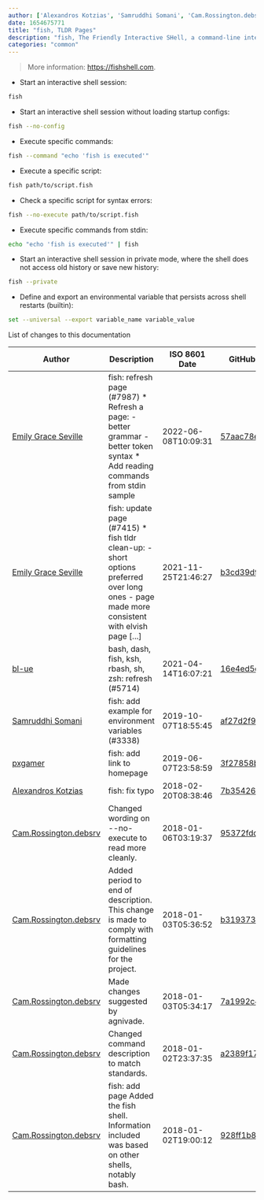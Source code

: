 ```yaml
---
author: ['Alexandros Kotzias', 'Samruddhi Somani', 'Cam.Rossington.debsrv', 'Emily Grace Seville', 'pxgamer', 'bl-ue']
date: 1654675771
title: "fish, TLDR Pages"
description: "fish, The Friendly Interactive SHell, a command-line interpreter designed to be user friendly."
categories: "common"
---
```

> More information: <https://fishshell.com>.

- Start an interactive shell session:

```bash
fish
```

- Start an interactive shell session without loading startup configs:

```bash
fish --no-config
```

- Execute specific commands:

```bash
fish --command "echo 'fish is executed'"
```

- Execute a specific script:

```bash
fish path/to/script.fish
```

- Check a specific script for syntax errors:

```bash
fish --no-execute path/to/script.fish
```

- Execute specific commands from stdin:

```bash
echo "echo 'fish is executed'" | fish
```

- Start an interactive shell session in private mode, where the shell does not access old history or save new history:

```bash
fish --private
```

- Define and export an environmental variable that persists across shell restarts (builtin):

```bash
set --universal --export variable_name variable_value
```
List of changes to this documentation


Author | Description | ISO 8601 Date | GitHub link
------|-----|-----|-----
[Emily Grace Seville](mailto:emilyseville7cf@gmail.com) | fish: refresh page (#7987) * Refresh a page: - better grammar - better token syntax * Add reading commands from stdin sample | 2022-06-08T10:09:31 | [57aac78e0d1b](https://github.com/tldr-pages/tldr/commit/57aac78e0d1b7f1b7969db6a63cad767ad0bf6b7)
[Emily Grace Seville](mailto:emilyseville7cf@gmail.com) | fish: update page (#7415) * fish tldr clean-up: - short options preferred over long ones - page made more consistent with elvish page [...] | 2021-11-25T21:46:27 | [b3cd39d9b650](https://github.com/tldr-pages/tldr/commit/b3cd39d9b6502da310d214f1a5a938a44e131b99)
[bl-ue](mailto:54780737+bl-ue@users.noreply.github.com) | bash, dash, fish, ksh, rbash, sh, zsh: refresh (#5714) | 2021-04-14T16:07:21 | [16e4ed5c8993](https://github.com/tldr-pages/tldr/commit/16e4ed5c899393a2563346ddde246e136de801ab)
[Samruddhi Somani](mailto:samruddhisomani@users.noreply.github.com) | fish: add example for environment variables (#3338) | 2019-10-07T18:55:45 | [af27d2f96a67](https://github.com/tldr-pages/tldr/commit/af27d2f96a67dcf136f3ed58b442c681b2af2ddf)
[pxgamer](mailto:owzie123@gmail.com) | fish: add link to homepage | 2019-06-07T23:58:59 | [3f27858b8005](https://github.com/tldr-pages/tldr/commit/3f27858b80052320bbc93cdf4cabe74f4c602505)
[Alexandros Kotzias](mailto:alexandroskotzias@gmail.com) | fish: fix typo | 2018-02-20T08:38:46 | [7b35426ff00a](https://github.com/tldr-pages/tldr/commit/7b35426ff00af09524b992f348030745a5b6b643)
[Cam.Rossington.debsrv](mailto:deoxys314@gmail.com) | Changed wording on --no-execute to read more cleanly. | 2018-01-06T03:19:37 | [95372fdd56aa](https://github.com/tldr-pages/tldr/commit/95372fdd56aace95d7232af66352b674923d1c0e)
[Cam.Rossington.debsrv](mailto:deoxys314@gmail.com) | Added period to end of description. This change is made to comply with formatting guidelines for the project. | 2018-01-03T05:36:52 | [b319373dabb5](https://github.com/tldr-pages/tldr/commit/b319373dabb5ef4c3d247b46538ccecb66c4b802)
[Cam.Rossington.debsrv](mailto:deoxys314@gmail.com) | Made changes suggested by agnivade. | 2018-01-03T05:34:17 | [7a1992c4c108](https://github.com/tldr-pages/tldr/commit/7a1992c4c10836fd93fb836117c4fb4234f73f63)
[Cam.Rossington.debsrv](mailto:deoxys314@gmail.com) | Changed command description to match standards. | 2018-01-02T23:37:35 | [a2389f17d30a](https://github.com/tldr-pages/tldr/commit/a2389f17d30a3462209b42f26d5e65ac9dfb1510)
[Cam.Rossington.debsrv](mailto:deoxys314@gmail.com) | fish: add page Added the fish shell. Information included was based on other shells, notably bash. | 2018-01-02T19:00:12 | [928ff1b87321](https://github.com/tldr-pages/tldr/commit/928ff1b873213f9927c29d757305eabe0f39489e)

